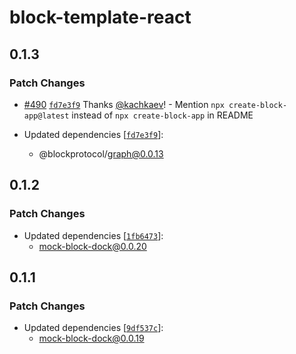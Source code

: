 # block-template-react

## 0.1.3

### Patch Changes

- [#490](https://github.com/blockprotocol/blockprotocol/pull/490) [`fd7e3f9`](https://github.com/blockprotocol/blockprotocol/commit/fd7e3f9491110034f64f8d690e2410ca388f1620) Thanks [@kachkaev](https://github.com/kachkaev)! - Mention `npx create-block-app@latest` instead of `npx create-block-app` in README

- Updated dependencies [[`fd7e3f9`](https://github.com/blockprotocol/blockprotocol/commit/fd7e3f9491110034f64f8d690e2410ca388f1620)]:
  - @blockprotocol/graph@0.0.13

## 0.1.2

### Patch Changes

- Updated dependencies [[`1fb6473`](https://github.com/blockprotocol/blockprotocol/commit/1fb64732f19697a7292009330b83049abfdfc6fe)]:
  - mock-block-dock@0.0.20

## 0.1.1

### Patch Changes

- Updated dependencies [[`9df537c`](https://github.com/blockprotocol/blockprotocol/commit/9df537ce3426367127de1526f1530e05bc00274a)]:
  - mock-block-dock@0.0.19
